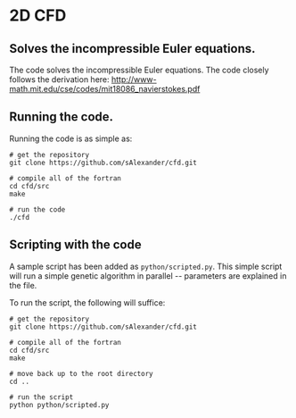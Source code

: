 # 2D CFD 
## Solves the incompressible Euler equations.

The code solves the incompressible Euler equations. The code closely follows the derivation here:
http://www-math.mit.edu/cse/codes/mit18086_navierstokes.pdf

## Running the code.

Running the code is as simple as:

```
# get the repository
git clone https://github.com/sAlexander/cfd.git

# compile all of the fortran
cd cfd/src
make

# run the code
./cfd
```

## Scripting with the code

A sample script has been added as `python/scripted.py`. This simple script will run a simple genetic algorithm in parallel -- parameters are explained in the file.

To run the script, the following will suffice:

```
# get the repository
git clone https://github.com/sAlexander/cfd.git

# compile all of the fortran
cd cfd/src
make

# move back up to the root directory
cd ..

# run the script
python python/scripted.py
```



